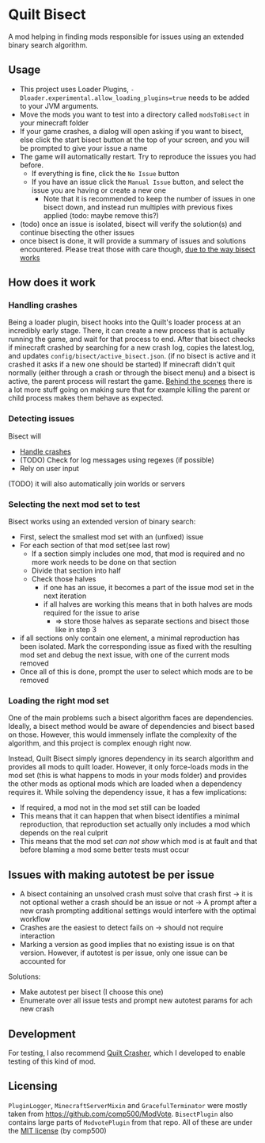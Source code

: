 # Quilt Bisect

A mod helping in finding mods responsible for issues using an extended binary search algorithm.

## Usage

- This project uses Loader Plugins, `-Dloader.experimental.allow_loading_plugins=true` needs to be added to your JVM arguments.
- Move the mods you want to test into a directory called `modsToBisect` in your minecraft folder
- If your game crashes, a dialog will open asking if you want to bisect, else click the start bisect button at the top of your screen, and you will be prompted to give your issue a name
- The game will automatically restart. Try to reproduce the issues you had before.
  - If everything is fine, click the `No Issue` button
  - If you have an issue click the `Manual Issue` button, and select the issue you are having or create a new one
    - Note that it is recommended to keep the number of issues in one bisect down, and instead run multiples with previous fixes applied (todo: maybe remove this?)
- (todo) once an issue is isolated, bisect will verify the solution(s) and continue bisecting the other issues
- once bisect is done, it will provide a summary of issues and solutions encountered. Please treat those with care though, [due to the way bisect works](#loading-the-right-mod-set)

## How does it work
### Handling crashes
Being a loader plugin, bisect hooks into the Quilt's loader process at an incredibly early stage.
There, it can create a new process that is actually running the game, and wait for that process to end.
After that bisect checks if minecraft crashed by searching for a new crash log, copies the latest.log, and updates `config/bisect/active_bisect.json`.
(if no bisect is active and it crashed it asks if a new one should be started)
If minecraft didn't quit normally (either through a crash or through the bisect menu) and a bisect is active, the parent process will restart the game.
[Behind the scenes](src/main/java/io/github/anonymous123_code/quilt_bisect/plugin/BisectPluginProcessManager.java) there is a lot more stuff going on making sure that for example killing the parent or child process makes them  behave as expected.

### Detecting issues
Bisect will
- [Handle crashes](#handling-crashes)
- (TODO) Check for log messages using regexes (if possible)
- Rely on user input

(TODO) it will also automatically join worlds or servers

### Selecting the next mod set to test
Bisect works using an extended version of binary search:
- First, select the smallest mod set with an (unfixed) issue
- For each section of that mod set(see last row)
  - If a section simply includes one mod, that mod is required and no more work needs to be done on that section
  - Divide that section into half
  - Check those halves
    - if one has an issue, it becomes a part of the issue mod set in the next iteration
    - if all halves are working this means that in both halves are mods required for the issue to arise
      - => store those halves as separate sections and bisect those like in step 3
- if all sections only contain one element, a minimal reproduction has been isolated. Mark the corresponding issue as fixed with the resulting mod set and debug the next issue, with one of the current mods removed
- Once all of this is done, prompt the user to select which mods are to be removed

### Loading the right mod set
One of the main problems such a bisect algorithm faces are dependencies.
Ideally, a bisect method would be aware of dependencies and bisect based on those.
However, this would immensely inflate the complexity of the algorithm, and this project is complex enough right now.

Instead, Quilt Bisect simply ignores dependency in its search algorithm and provides all mods to quilt loader.
However, it only force-loads mods in the mod set (this is what happens to mods in your mods folder) and provides the other mods as optional mods which are loaded when a dependency requires it.
While solving the dependency issue, it has a few implications:
- If required, a mod not in the mod set still can be loaded
- This means that it can happen that when bisect identifies a minimal reproduction, that reproduction set actually only includes a mod which depends on the real culprit
- This means that the mod set *can not show* which mod is at fault and that before blaming a mod some better tests must occur

## Issues with making autotest be per issue
- A bisect containing an unsolved crash must solve that crash first -> it is not optional wether a crash should be an issue or not -> A prompt after a new crash prompting additional settings would interfere with the optimal workflow
- Crashes are the easiest to detect fails on -> should not require interaction
- Marking a version as good implies that no existing issue is on that version. However, if autotest is per issue, only one issue can be accounted for

Solutions:
- Make autotest per bisect (I choose this one)
- Enumerate over all issue tests and prompt new autotest params for ach new crash

## Development

For testing, I also recommend [Quilt Crasher](https://github.com/anonymous123-code/quilt-crasher), which I developed to enable testing of this kind of mod.

## Licensing

`PluginLogger`, `MinecraftServerMixin` and `GracefulTerminator` were mostly taken from https://github.com/comp500/ModVote.
`BisectPlugin` also contains large parts of `ModvotePlugin` from that repo.
All of these are under the [MIT license](Modvote-License) (by comp500)
